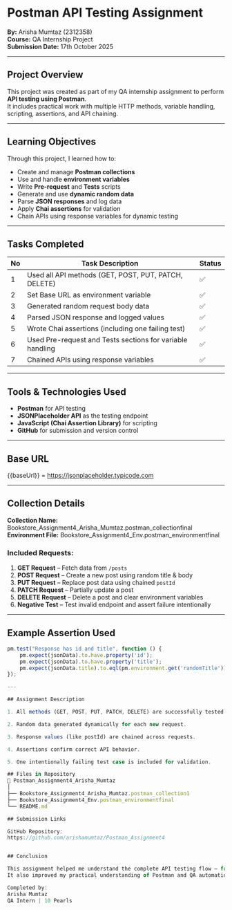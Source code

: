 # Postman API Testing Assignment  
**By:** Arisha Mumtaz (2312358)  
**Course:** QA Internship Project  
**Submission Date:** 17th October 2025  

---

##  Project Overview  
This project was created as part of my QA internship assignment to perform **API testing using Postman**.  
It includes practical work with multiple HTTP methods, variable handling, scripting, assertions, and API chaining.

---

##  Learning Objectives  
Through this project, I learned how to:  
- Create and manage **Postman collections**  
- Use and handle **environment variables**  
- Write **Pre-request** and **Tests** scripts  
- Generate and use **dynamic random data**  
- Parse **JSON responses** and log data  
- Apply **Chai assertions** for validation  
- Chain APIs using response variables for dynamic testing  

---

## Tasks Completed  

| No | Task Description | Status |
|----|------------------|--------|
| 1 | Used all API methods (GET, POST, PUT, PATCH, DELETE) | ✅ |
| 2 | Set Base URL as environment variable | ✅ |
| 3 | Generated random request body data | ✅ |
| 4 | Parsed JSON response and logged values | ✅ |
| 5 | Wrote Chai assertions (including one failing test) | ✅ |
| 6 | Used Pre-request and Tests sections for variable handling | ✅ |
| 7 | Chained APIs using response variables | ✅ |

---

##  Tools & Technologies Used  
- **Postman** for API testing  
- **JSONPlaceholder API** as the testing endpoint  
- **JavaScript (Chai Assertion Library)** for scripting  
- **GitHub** for submission and version control  

---

##  Base URL  
{{baseUrl}} = https://jsonplaceholder.typicode.com


---

##  Collection Details  

**Collection Name:** Bookstore_Assignment4_Arisha_Mumtaz.postman_collectionfinal
**Environment File:** Bookstore_Assignment4_Env.postman_environmentfinal

### Included Requests:
1. **GET Request** – Fetch data from `/posts`  
2. **POST Request** – Create a new post using random title & body  
3. **PUT Request** – Replace post data using chained `postId`  
4. **PATCH Request** – Partially update a post  
5. **DELETE Request** – Delete a post and clear environment variables  
6. **Negative Test** – Test invalid endpoint and assert failure intentionally  

---

##  Example Assertion Used
```javascript
pm.test("Response has id and title", function () {
    pm.expect(jsonData).to.have.property('id');
    pm.expect(jsonData).to.have.property('title');
    pm.expect(jsonData.title).to.eql(pm.environment.get('randomTitle'));
});

---

## Assignment Description

1. All methods (GET, POST, PUT, PATCH, DELETE) are successfully tested.

2. Random data generated dynamically for each new request.

3. Response values (like postId) are chained across requests.

4. Assertions confirm correct API behavior.

5. One intentionally failing test case is included for validation.

## Files in Repository
📁 Postman_Assignment4_Arisha_Mumtaz
│
├── Bookstore_Assignment4_Arisha_Mumtaz.postman_collection1
├── Bookstore_Assignment4_Env.postman_environmentfinal
└── README.md

## Submission Links

GitHub Repository:
https://github.com/arishamumtaz/Postman_Assignment4


## Conclusion

This assignment helped me understand the complete API testing flow — from creating requests, using variables, scripting validations, to chaining responses.
It also improved my practical understanding of Postman and QA automation concepts.

Completed by:
Arisha Mumtaz
QA Intern | 10 Pearls
